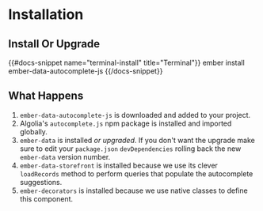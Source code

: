 # Installation

## Install Or Upgrade

{{#docs-snippet name="terminal-install" title="Terminal"}}
  ember install ember-data-autocomplete-js
{{/docs-snippet}}

## What Happens

1. `ember-data-autocomplete-js` is downloaded and added to your project.
1. Algolia's `autocomplete.js` npm package is installed and imported globally.
1. `ember-data` is installed *or upgraded*.  If you don't want the upgrade make sure
to edit your `package.json` `devDependencies` rolling back the new `ember-data` version
number.
1. `ember-data-storefront` is installed because we use its clever `loadRecords` 
method to perform queries that populate the autocomplete suggestions.
1. `ember-decorators` is installed because we use native classes to define this component.
